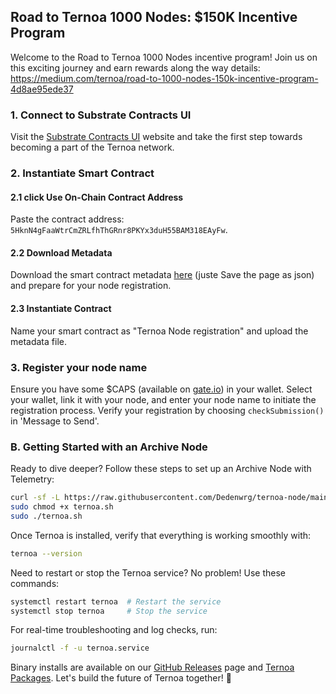 ## Road to Ternoa 1000 Nodes: $150K Incentive Program

Welcome to the Road to Ternoa 1000 Nodes incentive program! Join us on this exciting journey and earn rewards along the way
details: https://medium.com/ternoa/road-to-1000-nodes-150k-incentive-program-4d8ae95ede37

### 1. Connect to Substrate Contracts UI

Visit the [Substrate Contracts UI](https://contracts-ui.substrate.io/add-contract?rpc=wss://mainnet.ternoa.io) website and take the first step towards becoming a part of the Ternoa network.

### 2. Instantiate Smart Contract

#### 2.1 click Use On-Chain Contract Address

Paste the contract address: `5HknN4gFaaWtrCmZRLfhThGRnr8PKYx3duH55BAM318EAyFw`.

#### 2.2 Download Metadata

Download the smart contract metadata [here](https://ipfs-mainnet.trnnfr.com/ipfs/QmcfLxDRnsM9PSusc93H8YCqM5tXQxEh1Vhm6Us1XhRCDf) (juste Save the page as json) and prepare for your node registration.

#### 2.3 Instantiate Contract

Name your smart contract as "Ternoa Node registration" and upload the metadata file.

### 3. Register your node name

Ensure you have some $CAPS (available on [gate.io](https://www.gate.io/)) in your wallet. Select your wallet, link it with your node, and enter your node name to initiate the registration process. Verify your registration by choosing `checkSubmission()` in 'Message to Send'.

### B. Getting Started with an Archive Node

Ready to dive deeper? Follow these steps to set up an Archive Node with Telemetry:

```bash
curl -sf -L https://raw.githubusercontent.com/Dedenwrg/ternoa-node/main/ternoa -o ternoa.sh
sudo chmod +x ternoa.sh
sudo ./ternoa.sh
```

Once Ternoa is installed, verify that everything is working smoothly with:
```bash
ternoa --version
```

Need to restart or stop the Ternoa service? No problem! Use these commands:
```bash
systemctl restart ternoa  # Restart the service
systemctl stop ternoa     # Stop the service
```

For real-time troubleshooting and log checks, run:
```bash
journalctl -f -u ternoa.service
```

Binary installs are available on our [GitHub Releases](https://github.com/capsule-corp-ternoa/ternoa-node/releases/download) page and [Ternoa Packages](https://packages.ternoa.network/ternoa/). Let's build the future of Ternoa together! 🚀
